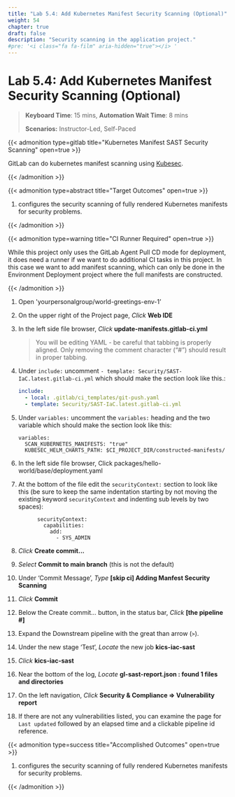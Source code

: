 ```yaml
---
title: "Lab 5.4: Add Kubernetes Manifest Security Scanning (Optional)"
weight: 54
chapter: true
draft: false
description: "Security scanning in the application project."
#pre: '<i class="fa fa-film" aria-hidden="true"></i> '
---
```


# Lab 5.4: Add Kubernetes Manifest Security Scanning (Optional)

> **Keyboard Time**: 15 mins, **Automation Wait Time**: 8 mins
>
> **Scenarios:** Instructor-Led, Self-Paced

{{< admonition type=gitlab title="Kubernetes Manifest SAST Security Scanning" open=true >}}

GitLab can do kubernetes manifest scanning using [Kubesec](https://github.com/controlplaneio/kubesec).

{{< /admonition >}}

{{< admonition type=abstract title="Target Outcomes" open=true >}}

1. configures the security scanning of fully rendered Kubernetes manifests for security problems.

{{< /admonition >}}

{{< admonition type=warning title="CI Runner Required" open=true >}}

While this project only uses the GitLab Agent Pull CD mode for deployment, it does need a runner if we want to do additional CI tasks in this project. In this case we want to add manifest scanning, which can only be done in the Environment Deployment project where the full manifests are constructed.

{{< /admonition >}}

1. Open 'yourpersonalgroup/world-greetings-env-1’

2. On the upper right of the Project page, *Click* **Web IDE**

3. In the left side file browser, *Click* **update-manifests.gitlab-ci.yml**

   > You will be editing YAML - be careful that tabbing is properly aligned. Only removing the comment character (“#”) should result in proper tabbing.

4. Under `include:` uncomment `- template: Security/SAST-IaC.latest.gitlab-ci.yml` which should make the section look like this.:

   ```yaml
   include: 
     - local: .gitlab/ci_templates/git-push.yaml
     - template: Security/SAST-IaC.latest.gitlab-ci.yml
   ```

5. Under `variables:` uncomment the `variables:` heading and the two variable which should make the section look like this:

   ```
   variables:
     SCAN_KUBERNETES_MANIFESTS: "true"
     KUBESEC_HELM_CHARTS_PATH: $CI_PROJECT_DIR/constructed-manifests/
   ```

6. In the left side file browser, Click packages/hello-world/base/deployment.yaml

7. At the bottom of the file edit the `securityContext:` section to look like this (be sure to keep the same indentation starting by not moving the existing keyword `securityContext` and indenting sub levels by two spaces):
   ```
         securityContext:
           capabilities:
             add:
               - SYS_ADMIN
   ```

8. *Click* **Create commit...**

9. *Select* **Commit to main branch** (this is not the default)

10. Under ‘Commit Message’, *Type* **[skip ci] Adding Manfest Security Scanning**

11. *Click* **Commit**

12. Below the Create commit… button, in the status bar, *Click* **[the pipeline #]**

13. Expand the Downstream pipeline with the great than arrow (`>`).

14. Under the new stage ‘Test‘, *Locate* the new job **kics-iac-sast** 

15. *Click* **kics-iac-sast**

16. Near the bottom of the log, *Locate* **gl-sast-report.json : found 1 files and directories**

17. On the left navigation, *Click* **Security & Compliance => Vulnerability report**

18. If there are not any vulnerabilities listed, you can examine the page for `Last updated` followed by an elapsed time and a clickable pipeline id reference.

{{< admonition type=success title="Accomplished Outcomes" open=true >}}

1. configures the security scanning of fully rendered Kubernetes manifests for security problems.

{{< /admonition >}}

